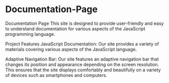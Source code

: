# Documentation-Page
Documentation Page
This site is designed to provide user-friendly and easy to understand documentation for various aspects of the JavaScript programming language.

Project Features
JavaScript Documentation: Our site provides a variety of materials covering various aspects of the JavaScript language.

Adaptive Navigation Bar: Our site features an adaptive navigation bar that changes its position and appearance depending on the screen resolution. This ensures that the site displays comfortably and beautifully on a variety of devices such as smartphones and computers.
